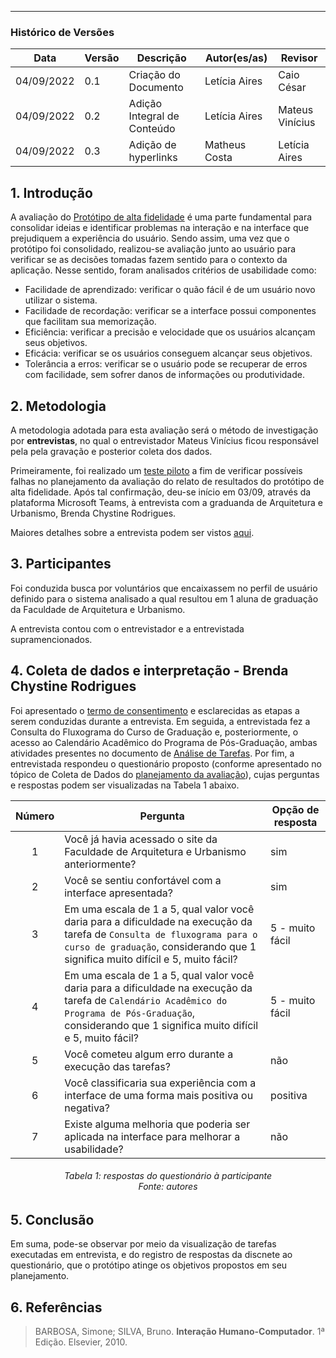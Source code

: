 ***

### Histórico de Versões

**Data** | **Versão** | **Descrição** | **Autor(es/as)** | **Revisor** |
--- | --- | --- | --- | --- |
04/09/2022 | 0.1 | Criação do Documento | Letícia Aires | Caio César
04/09/2022 |0.2 | Adição Integral de Conteúdo | Letícia Aires | Mateus Vinícius
04/09/2022 | 0.3 | Adição de hyperlinks | Matheus Costa | Letícia Aires


## 1. Introdução

A avaliação do [Protótipo de alta fidelidade](prototipo-alta-fidelid.md) é uma parte fundamental para consolidar ideias e identificar problemas na interação e na interface que prejudiquem a experiência do usuário. Sendo assim, uma vez que o protótipo foi consolidado, realizou-se avaliação junto ao usuário para verificar se as decisões tomadas fazem sentido para o contexto da aplicação.
Nesse sentido, foram analisados critérios de usabilidade como:

- Facilidade de aprendizado: verificar o quão fácil é de um usuário novo utilizar o sistema.
- Facilidade de recordação: verificar se a interface possui componentes que facilitam sua memorização.
- Eficiência: verificar a precisão e velocidade que os usuários alcançam seus objetivos.
- Eficácia: verificar se os usuários conseguem alcançar seus objetivos.
- Tolerância a erros: verificar se o usuário pode se recuperar de erros com facilidade, sem sofrer danos de informações ou produtividade.

## 2. Metodologia

A metodologia adotada para esta avaliação será o método de investigação por **entrevistas**, no qual o entrevistador Mateus Vinícius ficou responsável pela  pela gravação e posterior coleta dos dados.

Primeiramente, foi realizado um [teste piloto](teste_piloto.md) a fim de verificar possíveis falhas no planejamento da avaliação do relato de resultados do protótipo de alta fidelidade. Após tal confirmação, deu-se início em 03/09, através da plataforma Microsoft Teams, à entrevista com a graduanda de Arquitetura e Urbanismo, Brenda Chystine Rodrigues.

Maiores detalhes sobre a entrevista podem ser vistos [aqui](entrevista.md).

## 3. Participantes

Foi conduzida busca por voluntários que encaixassem no perfil de usuário definido para o sistema analisado a qual resultou em 1 aluna de graduação da Faculdade de Arquitetura e Urbanismo.

A entrevista contou com o entrevistador e a entrevistada supramencionados.


## 4. Coleta de dados e interpretação - Brenda Chystine Rodrigues


Foi apresentado o [termo de consentimento](../../analise-de-requisitos/aspectos-eticos.md#3-termo-de-consentimento) e esclarecidas as etapas a serem conduzidas durante a entrevista. Em seguida, a entrevistada fez a Consulta do Fluxograma do Curso de Graduação e, posteriormente, o acesso ao Calendário Acadêmico do Programa de Pós-Graduação, ambas atividades presentes no documento de [Análise de Tarefas](../../analise-de-requisitos/analise-de-tarefas.md). Por fim, a entrevistada respondeu o questionário proposto (conforme apresentado no tópico de Coleta de Dados do [planejamento da avaliação](planej-avaliacao-prototipo-alta-fidelidade.md#7-coleta-de-dados-e-interpretação)),  cujas perguntas e respostas podem ser visualizadas na Tabela 1 abaixo.

**Número** | **Pergunta** | **Opção de resposta** |
:---: | ---| --- | 
1  | Você já havia acessado o site da Faculdade de Arquitetura e Urbanismo anteriormente? | sim
2  | Você se sentiu confortável com a interface apresentada? | sim
3  | Em uma escala de 1 a 5, qual valor você daria para a dificuldade na execução da tarefa de `Consulta de fluxograma para o curso de graduação`, considerando que 1 significa muito difícil e 5, muito fácil? | 5 - muito fácil</li></ul>
4  | Em uma escala de 1 a 5, qual valor você daria para a dificuldade na execução da tarefa de `Calendário Acadêmico do Programa de Pós-Graduação`, considerando que 1 significa muito difícil e 5, muito fácil? | 5 - muito fácil</li></ul>
5  | Você cometeu algum erro durante a execução das tarefas? | não
6  | Você classificaria sua experiência com a interface de uma forma mais positiva ou negativa? | positiva
7  | Existe alguma melhoria que poderia ser aplicada na interface para melhorar a usabilidade? | não

<h6 align = "center">Tabela 1: respostas do questionário à participante <br>Fonte: autores </h6>

## 5. Conclusão

Em suma, pode-se observar por meio da visualização de tarefas executadas em entrevista, e do registro de respostas da discnete ao questionário, que o protótipo atinge os objetivos propostos em seu planejamento.

## 6. Referências

> BARBOSA, Simone; SILVA, Bruno. **Interação Humano-Computador**. 1ª Edição. Elsevier, 2010.
